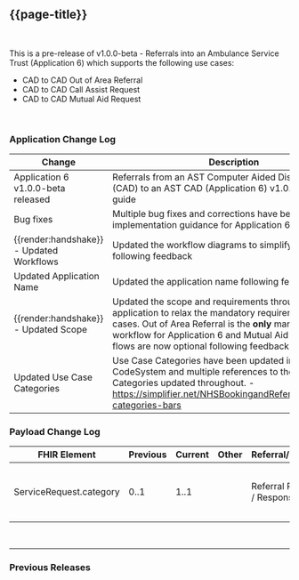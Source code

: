 

<div class="bars-blg-expander">
<div class="bars-blg-expander-entry" id="v1.0.0-beta">


## {{page-title}}

<br>

This is a pre-release of v1.0.0-beta - Referrals into an Ambulance Service Trust (Application 6) which supports the following use cases:
- CAD to CAD Out of Area Referral
- CAD to CAD Call Assist Request
- CAD to CAD Mutual Aid Request

<br>


### Application Change Log


| Change                                    | Description                                     | Impact                                                                  | 
|-------------------------------------------|-------------------------------------------------|-------------------------------------------------------------------------|
| Application 6 v1.0.0-beta released                    | Referrals from an AST Computer Aided Dispatch system (CAD) to an AST CAD (Application 6) v1.0.0-beta to the guide|                                                                        |
|Bug fixes | Multiple bug fixes and corrections have been made to the implementation guidance for Application 6 | <mark style="background-color: Yellow">correction</mark>|
|<div class="imgHandshake">{{render:handshake}}</div> - Updated Workflows | Updated the workflow diagrams to simplify them further following feedback |<mark style="background-color: LightGreen">non-breaking</mark> |
|Updated Application Name | Updated the application name following feedback |<mark style="background-color: LightGreen">non-breaking</mark> |
|<div class="imgHandshake">{{render:handshake}}</div> - Updated Scope | Updated the scope and requirements throughout the application to relax the mandatory requirement for all use cases. Out of Area Referral is the **only** mandatory workflow for Application 6 and Mutual Aid and Call Assist flows are now optional following feedback |<mark style="background-color: LightGreen">non-breaking</mark> |
|Updated Use Case Categories | Use Case Categories have been updated in the published CodeSystem and multiple references to the Use Case Categories updated throughout.  - https://simplifier.net/NHSBookingandReferrals/usecases-categories-bars |<mark style="background-color: LightGreen">non-breaking</mark> |


### Payload Change Log


| FHIR Element                                         | Previous | Current    | Other   | Referral/Booking | Rationale                                                                                       |  Impact  |
|------------------------------------------------------|----------|------------|---------|------------------|-------------------------------------------------------------------------------------------------|----------|
|ServiceRequest.category  |  0..1        |   1..1         |         |  Referral Request / Response                | Updated in line with the BaRS Profile | <mark style="background-color: Yellow">correction</mark>     |


<br>
<hr>

### Previous Releases


